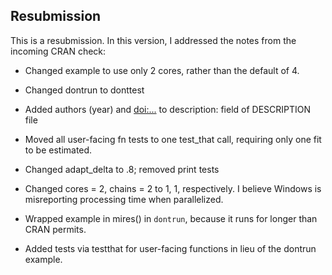 
## Resubmission

This is a resubmission. In this version, I addressed the notes from the incoming CRAN check:

* Changed example to use only 2 cores, rather than the default of 4.
* Changed dontrun to donttest
* Added authors (year) and <doi:...> to description: field of DESCRIPTION file

* Moved all user-facing fn tests to one test_that call, requiring only one fit to be estimated.
* Changed adapt_delta to .8; removed print tests
* Changed cores = 2, chains = 2 to 1, 1, respectively. I believe Windows is misreporting processing time when parallelized.
* Wrapped example in mires() in `dontrun`, because it runs for longer than CRAN permits.
* Added tests via testthat for user-facing functions in lieu of the dontrun example.
